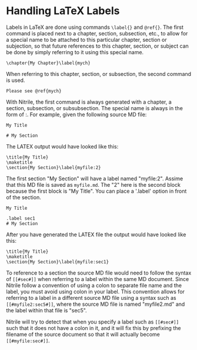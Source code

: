 # Handling LaTeX Labels 

Labels in LaTeX are done using commands `\label{}`
and `@ref{}`. The first command is placed next to a chapter,
section, subsection, etc., to allow for a special name to be
attached to this particular chapter, section or subjection,
so that future references to this chapter, section, or subject
can be done by simply referring to it using this special
name. 

    \chapter{My Chapter}\label{mych}

When referring to this chapter, section, or subsection,
the second command is used.

    Please see @ref{mych}

With Nitrile, the first command is always generated with a chapter,
a section, subsection, or subsubsection. The special name is 
always in the form of <filename>:<block-no>. For example, given
the following source MD file:

    My Title

    # My Section

The LATEX output would have looked like this:

    \title{My Title}
    \maketitle
    \section{My Section}\label{myfile:2}

The first section "My Section" will have a label named "myfile:2".  Assime that
this MD file is saved as `myfile.md`. The "2" here is the second block because
the first block is "My Title". You can place a '.label' option in front of the
section.

    My Title

    .label sec1
    # My Section

After you have generated the LATEX file the output would have looked like this:

    \title{My Title}
    \maketitle
    \section{My Section}\label{myfile:sec1}

To reference to a section the source MD file would need to follow the syntax of
`[[#sec#]]` when referring to a label within the same MD document. Since
Nitrile follow a convention of using a colon to separate file name and the
label, you must avoid using colon in your label. This convention allows for
referring to a label in a different source MD file using a syntax such as
`[[#myfile2:sec5#]]`, where the source MD file is named "myfile2.md" and 
the label within that file is "sec5".

Nitrile will try to detect that when you specify a label such as
`[[#sec#]]` such that it does not have a colon in it, and it will fix this
by prefixing the filename of the source document so that it will actually
become `[[#myfile:sec#]]`.



